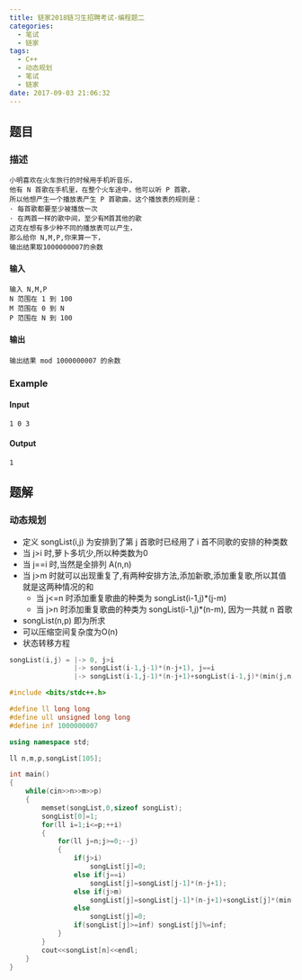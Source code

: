 ```yaml
---
title: 链家2018链习生招聘考试-编程题二
categories:
  - 笔试
  - 链家
tags:
  - C++
  - 动态规划
  - 笔试
  - 链家
date: 2017-09-03 21:06:32
---
```

## 题目
### 描述
	小明喜欢在火车旅行的时候用手机听音乐，
	他有 N 首歌在手机里，在整个火车途中，他可以听 P 首歌，
	所以他想产生一个播放表产生 P 首歌曲，这个播放表的规则是： 
	· 每首歌都要至少被播放一次 
	· 在两首一样的歌中间，至少有M首其他的歌 
	迈克在想有多少种不同的播放表可以产生，
	那么给你 N,M,P,你来算一下，
	输出结果取1000000007的余数
#### 输入
	输入 N,M,P 
	N 范围在 1 到 100 
	M 范围在 0 到 N 
	P 范围在 N 到 100
#### 输出
	输出结果 mod 1000000007 的余数 
### Example
#### Input
	1 0 3 
#### Output
	1
## 题解
### 动态规划
* 定义 songList(i,j) 为安排到了第 j 首歌时已经用了 i 首不同歌的安排的种类数
* 当 j>i 时,萝卜多坑少,所以种类数为0
* 当 j==i 时,当然是全排列 A(n,n)
* 当 j>m 时就可以出现重复了,有两种安排方法,添加新歌,添加重复歌,所以其值就是这两种情况的和
	* 当 j<=n 时添加重复歌曲的种类为 songList(i-1,j)*(j-m)
	* 当 j>n 时添加重复歌曲的种类为 songList(i-1,j)*(n-m), 因为一共就 n 首歌
* songList(n,p) 即为所求
* 可以压缩空间复杂度为O(n)
* 状态转移方程

```cpp
songList(i,j) =	|-> 0, j>i
    	    	|-> songList(i-1,j-1)*(n-j+1), j==i
    	    	|-> songList(i-1,j-1)*(n-j+1)+songList(i-1,j)*(min(j,n)-m), j>m
```

```cpp
#include <bits/stdc++.h>

#define ll long long
#define ull unsigned long long
#define inf 1000000007

using namespace std;

ll n,m,p,songList[105];

int main()
{
    while(cin>>n>>m>>p)
    {
        memset(songList,0,sizeof songList);
        songList[0]=1;
        for(ll i=1;i<=p;++i)
        {
            for(ll j=n;j>=0;--j)
            {
                if(j>i)
                    songList[j]=0;
                else if(j==i)
                    songList[j]=songList[j-1]*(n-j+1);
                else if(j>m)
                    songList[j]=songList[j-1]*(n-j+1)+songList[j]*(min(j,n)-m);
                else
                    songList[j]=0;
                if(songList[j]>=inf) songList[j]%=inf;
            }
        }
        cout<<songList[n]<<endl;
    }
}
```